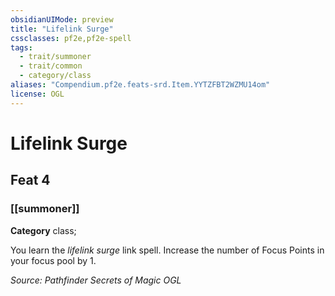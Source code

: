 ```yaml
---
obsidianUIMode: preview
title: "Lifelink Surge"
cssclasses: pf2e,pf2e-spell
tags:
  - trait/summoner
  - trait/common
  - category/class
aliases: "Compendium.pf2e.feats-srd.Item.YYTZFBT2WZMU14om"
license: OGL
---
```

# Lifelink Surge
## Feat 4
### [[summoner]]

**Category** class; 




You learn the _lifelink surge_ link spell. Increase the number of Focus Points in your focus pool by 1.

*Source: Pathfinder Secrets of Magic*
*OGL*